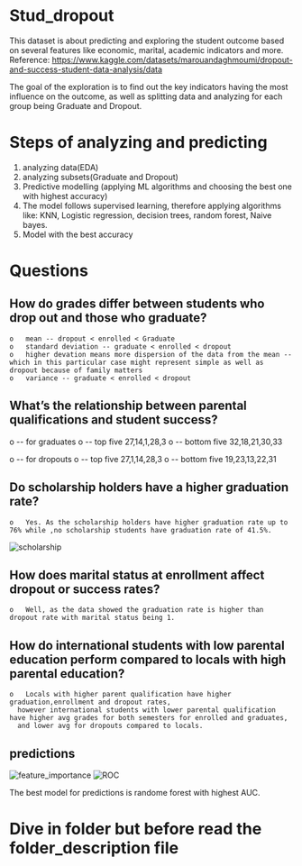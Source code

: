 # Stud_dropout

This dataset is about predicting and exploring the student outcome based on several features like economic, marital, academic indicators and more.
Reference: https://www.kaggle.com/datasets/marouandaghmoumi/dropout-and-success-student-data-analysis/data


The goal of the exploration is to find out the key indicators having the most influence on the outcome, as well as splitting data and analyzing for each group being Graduate and Dropout.
# Steps of analyzing and predicting

1. analyzing data(EDA)
2. analyzing subsets(Graduate and Dropout)
3. Predictive modelling (applying ML algorithms and choosing the best one with highest accuracy)
4. The model follows supervised learning, therefore applying algorithms like: KNN, Logistic regression, decision trees, random forest, Naive bayes.
5. Model with the best accuracy

# Questions

##	How do grades differ between students who drop out and those who graduate?
    o	mean -- dropout < enrolled < Graduate
    o	standard deviation -- graduate < enrolled < dropout
    o	higher devation means more dispersion of the data from the mean -- which in this particular case might represent simple as well as dropout because of family matters
    o	variance -- graduate < enrolled < dropout


## What’s the relationship between parental qualifications and student success?

  o	-- for graduates
  o	        -- top five 27,14,1,28,3
  o	        -- bottom five 32,18,21,30,33
  
  o	-- for dropouts
  o	        -- top five 27,1,14,28,3
  o	        -- bottom five 19,23,13,22,31



  ## Do scholarship holders have a higher graduation rate?
    o	Yes. As the scholarship holders have higher graduation rate up to 76% while ,no scholarship students have graduation rate of 41.5%.
    
![scholarship](https://github.com/user-attachments/assets/5a72b0f7-e89d-4b59-a924-9c8b1618b69e)

##	How does marital status at enrollment affect dropout or success rates?
    o	Well, as the data showed the graduation rate is higher than dropout rate with marital status being 1.
    
##	How do international students with low parental education perform compared to locals with high parental education?
    o	Locals with higher parent qualification have higher graduation,enrollment and dropout rates,
      however international students with lower parental qualification have higher avg grades for both semesters for enrolled and graduates, 
      and lower avg for dropouts compared to locals.


## predictions
![feature_importance](https://github.com/user-attachments/assets/8ab74c3c-1873-40eb-a0bd-1d018555f879)
![ROC](https://github.com/user-attachments/assets/a9d703fc-51d3-4270-9252-a882fee9d69d)

The best  model for predictions is randome forest with highest AUC.

# Dive in folder but before read the folder_description file
